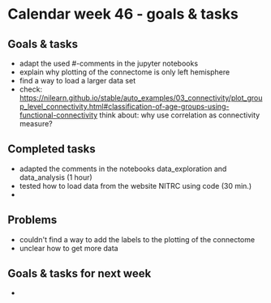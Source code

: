 # Calendar week 46 - goals & tasks

## Goals & tasks
- adapt the used #-comments in the jupyter notebooks
- explain why plotting of the connectome is only left hemisphere
- find a way to load a larger data set
- check: https://nilearn.github.io/stable/auto_examples/03_connectivity/plot_group_level_connectivity.html#classification-of-age-groups-using-functional-connectivity 
        think about: why use correlation as connectivity measure?


## Completed tasks
- adapted the comments in the notebooks data_exploration and data_analysis (1 hour)
- tested how to load data from the website NITRC using code (30 min.)
- 

## Problems
- couldn't find a way to add the labels to the plotting of the connectome
- unclear how to get more data

## Goals & tasks for next week
- 
